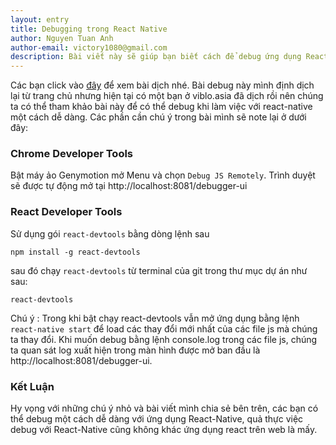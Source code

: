 ```yaml
---
layout: entry
title: Debugging trong React Native
author: Nguyen Tuan Anh
author-email: victory1080@gmail.com
description: Bài viết này sẽ giúp bạn biết cách để debug ứng dụng React Native của mình
---
```


Các bạn click vào <a href="https://viblo.asia/p/react-native-guide-debuging-djeZ1BpGlWz">đây</a> để xem bài dịch nhé. 
Bài debug này mình định dịch lại từ trang chủ nhưng hiện tại có một bạn ở viblo.asia đã dịch rồi nên chúng ta có thể tham khảo bài này để có thể debug khi làm việc với react-native một cách dễ dàng. Các phần cần chú ý trong bài mình sẽ note lại ở dưới đây:


### Chrome Developer Tools

Bật máy ảo Genymotion mở Menu và chọn `Debug JS Remotely`. Trình duyệt sẽ được tự động mở tại http://localhost:8081/debugger-ui

### React Developer Tools

Sử dụng gói `react-devtools` bằng dòng lệnh sau

```
npm install -g react-devtools
```

sau đó chạy  `react-devtools` từ terminal của git trong thư mục dự án như sau:

```
react-devtools
```

Chú ý : Trong khi bật chạy react-devtools vẫn mở ứng dụng bằng lệnh `react-native start` để load các thay đổi mới nhất của các file js mà chúng ta thay đổi. Khi muốn debug bằng lệnh console.log trong các file js, chúng ta quan sát log xuất hiện trong màn hình được mở ban đầu là http://localhost:8081/debugger-ui.

### Kết Luận

Hy vọng với những chú ý nhỏ và bài viết mình chia sẻ bên trên, các bạn có thể debug một cách dễ dàng với ứng dụng React-Native, quả thực việc debug với React-Native cũng không
khác ứng dụng react trên web là mấy.